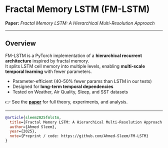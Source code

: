 # Fractal Memory LSTM (FM-LSTM)

**Paper:** *Fractal Memory LSTM: A Hierarchical Multi-Resolution Approach*  
 

---

## Overview
FM-LSTM is a PyTorch implementation of a **hierarchical recurrent architecture** inspired by fractal memory.  
It splits LSTM cell memory into multiple levels, enabling **multi-scale temporal learning** with fewer parameters.  

- Parameter-efficient (40–50% fewer params than LSTM in our tests)  
- Designed for **long-term temporal dependencies**  
- Tested on Weather, Air Quality, Sleep, and SST datasets  

👉 See the **[paper](link-to-paper)** for full theory, experiments, and analysis.

---

```bibtex
@article{sleem2025fmlstm,
  title={Fractal Memory LSTM: A Hierarchical Multi-Resolution Approach to Long-Term Temporal Dependencies},
  author={Ahmed Sleem},
  year={2025},
  note={Preprint / code: https://github.com/Ahmed-Sleem/FM-LSTM}
}
```

